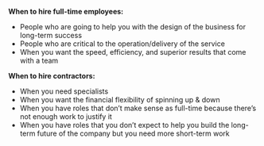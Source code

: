 **When to hire full-time employees:**

- People who are going to help you with the design of the business for long-term success
- People who are critical to the operation/delivery of the service
- When you want the speed, efficiency, and superior results that come with a team

**When to hire contractors:**

- When you need specialists
- When you want the financial flexibility of spinning up & down 
- When you have roles that don’t make sense as full-time because there’s not enough work to justify it
- When you have roles that you don’t expect to help you build the long-term future of the company but you need more short-term work